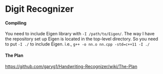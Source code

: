 # Digit Recognizer
#### Compiling
You need to include Eigen library with `-I /path/to/Eigen/`.
The way I have the repository set up Eigen is located in the top-level directory.
So you need to put `-I ./` to include Eigen.
i.e.,
`g++ -o nn.o nn.cpp -std=c++11 -I ./`
#### The Plan
https://github.com/garyg1/Handwriting-Recognizer/wiki/The-Plan
